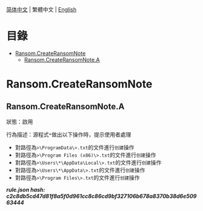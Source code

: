 


  
[简体中文](README.md) | 繁體中文 | [English](README_en_us.md)  
  

目錄
==

* [Ransom.CreateRansomNote](#ransomcreateransomnote)
	* [Ransom.CreateRansomNote.A](#ransomcreateransomnotea)

# Ransom.CreateRansomNote

## Ransom.CreateRansomNote.A
  
狀態：啟用

行為描述：源程式`*`做出以下操作時，提示使用者處理
- 對路徑為`>\ProgramData\>.txt`的文件進行`创建`操作
- 對路徑為`>\Program Files (x86)\>.txt`的文件進行`创建`操作
- 對路徑為`>\Users\*\AppData\Local\>.txt`的文件進行`创建`操作
- 對路徑為`>\Users\*\AppData\>.txt`的文件進行`创建`操作
- 對路徑為`>\Program Files\>.txt`的文件進行`创建`操作
  
***rule.json hash: c2c8db5cd47d81f8a5f0d961cc8c86cd9bf327106b678a8370b38d6e50963444***